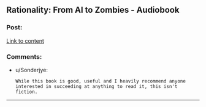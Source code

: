 ## Rationality: From AI to Zombies - Audiobook

### Post:

[Link to content](https://www.audible.com/pd/Science-Technology/Rationality-From-AI-to-Zombies-Audiobook/B076ZY6Y9C)

### Comments:

- u/Sonderjye:
  ```
  While this book is good, useful and I heavily recommend anyone interested in succeeding at anything to read it, this isn't fiction.
  ```

---

